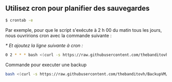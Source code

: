 ## Utilisez cron pour planifier des sauvegardes

```bash
$ crontab -e
```
Par exemple, pour que le script s'exécute à 2 h 00 du matin tous les jours, nous ouvririons cron avec la commande suivante :

_\* Et ajoutez la ligne suivante à cron :_
```bash
0 2 * * * bash <(curl -s https://raw.githubusercontent.com/thebanditovh/BackupVM/refs/heads/main/bvm.bash) "hostSSH" "portSSH" "userSSH" "passSSH" "dir"
```

Commande pour executer une backup
```bash
bash <(curl -s https://raw.githubusercontent.com/thebanditovh/BackupVM/refs/heads/main/bvm.bash) "hostSSH" "portSSH" "userSSH" "passSSH" "dir"
```
